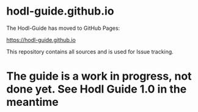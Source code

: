 # hodl-guide.github.io
The Hodl-Guide has moved to GitHub Pages:

https://hodl-guide.github.io

This repository contains all sources and is used for Issue tracking.

# The guide is a work in progress, not done yet. See Hodl Guide 1.0 in the meantime